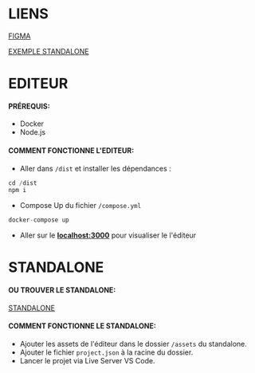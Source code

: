 
# LIENS

[FIGMA](https://www.figma.com/design/WFw8hvJnmhebn9sWFGQKTY/Fred-%2F-Isaac?node-id=1-236&t=Ci1FzpvWjvnzIhet-1)

[EXEMPLE STANDALONE](https://sae-vr.fredtrivett.com/)

# EDITEUR

#### PRÉREQUIS:
- Docker
- Node.js

#### COMMENT FONCTIONNE L'EDITEUR:
- Aller dans `/dist` et installer les dépendances :
```javascript
cd /dist
npm i
```
- Compose Up du fichier `/compose.yml`
```javascript
docker-compose up
```
- Aller sur le **[localhost:3000](http://localhost:3000/)** pour visualiser le l'éditeur



# STANDALONE

#### OU TROUVER LE STANDALONE:

[STANDALONE](https://github.com/isaacdemeers/sae-501-vr/tree/Standalone)



#### COMMENT FONCTIONNE LE STANDALONE:

- Ajouter les assets de l'éditeur dans le dossier `/assets` du standalone.
- Ajouter le fichier `project.json` à la racine du dossier.
- Lancer le projet via Live Server VS Code.

